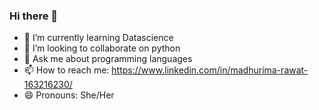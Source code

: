 ### Hi there 👋

<!--
**madhurimarawat/madhurimarawat** is a ✨ _special_ ✨ repository because its `README.md` (this file) appears on your GitHub profile.

Here are some ideas to get you started:

- 🔭 I’m currently working on ...
- 🌱 I’m currently learning Datascience
- 👯 I’m looking to collaborate on python
- 🤔 I’m looking for help with ...
- 💬 Ask me about programming languages
- 📫 How to reach me: ...
- 😄 Pronouns: She/Her
- ⚡ Fun fact: ...
-->
- 🌱 I’m currently learning Datascience
- 👯 I’m looking to collaborate on python
- 💬 Ask me about programming languages
- 📫 How to reach me: https://www.linkedin.com/in/madhurima-rawat-163216230/
- 😄 Pronouns: She/Her
